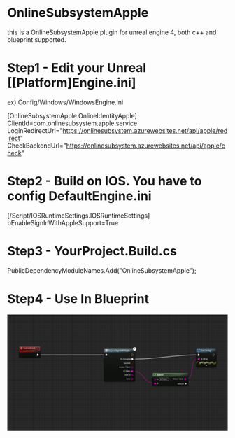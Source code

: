 # OnlineSubsystemApple
this is a OnlineSubsystemApple plugin for unreal engine 4, both c++ and blueprint supported.

# Step1 - Edit your Unreal [[Platform]Engine.ini]
 ex) Config/Windows/WindowsEngine.ini
 
 [OnlineSubsystemApple.OnlineIdentityApple]<br />
 ClientId=com.onlinesubsystem.apple.service<br />
 LoginRedirectUrl="https://onlinesubsystem.azurewebsites.net/api/apple/redirect" <br />
 CheckBackendUrl="https://onlinesubsystem.azurewebsites.net/api/apple/check" <br />


# Step2 - Build on IOS. You have to config DefaultEngine.ini

 [/Script/IOSRuntimeSettings.IOSRuntimeSettings]<br />
 bEnableSignInWithAppleSupport=True


# Step3 - YourProject.Build.cs
  PublicDependencyModuleNames.Add("OnlineSubsystemApple");


# Step4 - Use In Blueprint
![ScreenShot](img/Step14.png)
